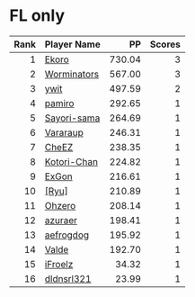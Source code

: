 # FL only
| Rank | Player Name |  PP  | Scores |
| ----:|:----------- | ----:| ------:|
| 1 | [Ekoro](https://osu.ppy.sh/u/284905) | 730.04 | 3 |
| 2 | [Worminators](https://osu.ppy.sh/u/5262493) | 567.00 | 3 |
| 3 | [ywit](https://osu.ppy.sh/u/4459864) | 497.59 | 2 |
| 4 | [pamiro](https://osu.ppy.sh/u/2095634) | 292.65 | 1 |
| 5 | [Sayori-sama](https://osu.ppy.sh/u/3396814) | 264.69 | 1 |
| 6 | [Vararaup](https://osu.ppy.sh/u/8257675) | 246.31 | 1 |
| 7 | [CheEZ](https://osu.ppy.sh/u/272117) | 238.35 | 1 |
| 8 | [Kotori-Chan](https://osu.ppy.sh/u/4060979) | 224.82 | 1 |
| 9 | [ExGon](https://osu.ppy.sh/u/214187) | 216.61 | 1 |
| 10 | [[Ryu]](https://osu.ppy.sh/u/561879) | 210.89 | 1 |
| 11 | [Ohzero](https://osu.ppy.sh/u/646264) | 208.14 | 1 |
| 12 | [azuraer](https://osu.ppy.sh/u/145851) | 198.41 | 1 |
| 13 | [aefrogdog](https://osu.ppy.sh/u/4178672) | 195.92 | 1 |
| 14 | [Valde](https://osu.ppy.sh/u/208531) | 192.70 | 1 |
| 15 | [iFroelz](https://osu.ppy.sh/u/6498951) | 34.32 | 1 |
| 16 | [dldnsrl321](https://osu.ppy.sh/u/734250) | 23.99 | 1 |
